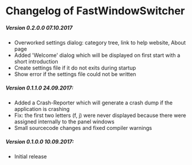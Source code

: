 # Changelog of FastWindowSwitcher

##### Version 0.2.0.0 07.10.2017

- Overworked settings dialog: category tree, link to help website, About page
- Added 'Welcome' dialog which will be displayed on first start with a short introduction
- Create settings file if it do not exits during startup
- Show error if the settings file could not be written

##### Version 0.1.1.0 24.09.2017:

- Added a Crash-Reporter which will generate a crash dump if the application is crashing
- Fix: the first two letters (f, j) were never displayed because there were assigned internally to the panel windows
- Small sourcecode changes and fixed compiler warnings

##### Version 0.1.0.0 10.09.2017:

- Initial release
